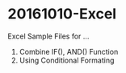 # 20161010-Excel
Excel Sample Files for ...
1. Combine IF(), AND() Function
2. Using Conditional Formating
